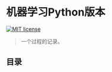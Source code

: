 # 机器学习Python版本

[![MIT license](https://img.shields.io/badge/Apache%20License%202.0-License?logo=github&label=License%20)](https://github.com/BerlinWong/ML_remote_directory/blob/main/LICENSE)

> 一个过程的记录。

## 目录